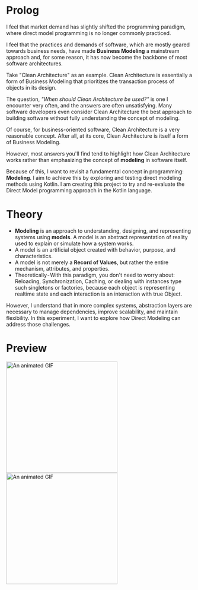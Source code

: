 # Prolog
I feel that market demand has slightly shifted the programming paradigm, where direct model programming is no longer commonly practiced.

I feel that the practices and demands of software, which are mostly geared towards business needs, have made **Business Modeling** a mainstream approach and, for some reason, it has now become the backbone of most software architectures.  

Take "Clean Architecture" as an example. Clean Architecture is essentially a form of Business Modeling that prioritizes the transaction process of objects in its design.  

The question, *"When should Clean Architecture be used?"* is one I encounter very often, and the answers are often unsatisfying. Many software developers even consider Clean Architecture the best approach to building software without fully understanding the concept of modeling.  

Of course, for business-oriented software, Clean Architecture is a very reasonable concept. After all, at its core, Clean Architecture is itself a form of Business Modeling.  

However, most answers you'll find tend to highlight how Clean Architecture works rather than emphasizing the concept of **modeling** in software itself.  

Because of this, I want to revisit a fundamental concept in programming: **Modeling**. I aim to achieve this by exploring and testing direct modeling methods using Kotlin.
I am creating this project to try and re-evaluate the Direct Model programming approach in the Kotlin language.

# Theory
- **Modeling** is an approach to understanding, designing, and representing systems using **models**. A model is an abstract representation of reality used to explain or simulate how a system works.
- A model is an artificial object created with behavior, purpose, and characteristics.
- A model is not merely a **Record of Values**, but rather the entire mechanism, attributes, and properties.
- Theoretically - With this paradigm, you don't need to worry about: Reloading, Synchronization, Caching, or dealing with instances type such singletons or factories, because each object is representing realtime state and each interaction is an interaction with true Object.

However, I understand that in more complex systems, abstraction layers are necessary to manage dependencies, improve scalability, and maintain flexibility. In this experiment, I want to explore how Direct Modeling can address those challenges.

# Preview
<div>
  <img src="https://miro.medium.com/v2/resize:fit:1248/format:webp/1*j5iI8nI6oO01RLUg_nPseQ.gif" alt="An animated GIF" height="300">
  <img src="https://cdn-images-1.medium.com/v2/resize:fit:1600/1*E8A88W-4MRqu7sIOJmpdwA.jpeg" alt="An animated GIF" height="300">
</div>
